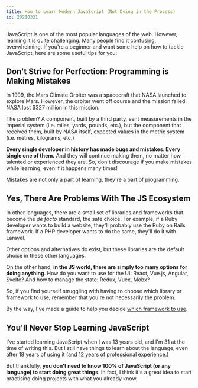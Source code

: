 ```yaml
---
title: How to Learn Modern JavaScript (Not Dying in the Process)
id: 20210321
---
```


JavaScript is one of the most popular languages of the web. However, learning it is quite challenging. Many people find it confusing, overwhelming. If you're a beginner and want some help on how to tackle JavaScript, here are some useful tips for you:


## Don't Strive for Perfection: Programming is Making Mistakes
In 1999, the Mars Climate Orbiter was a spacecraft that NASA launched to explore Mars. However, the orbiter went off course and the mission failed. NASA lost $327 million in this mission.

The problem? A component, built by a third party, sent measurements in the imperial system (i.e. miles, yards, pounds, etc.), but the component that received them, built by NASA itself, expected values in the metric system (i.e. metres, kilograms, etc.)

**Every single developer in history has made bugs and mistakes. Every single one of them.** And they will continue making them, no matter how talented or experienced they are. So, don't discourage if you make mistakes while learning, even if it happens many times!

Mistakes are not only a part of learning, they're a part of programming.

## Yes, There Are Problems With The JS Ecosystem
In other languages, there are a small set of libraries and frameworks that become the _de facto_ standard, the safe choice. For example, if a Ruby developer wants to build a website, they'll probably use the Ruby on Rails framework. If a PHP developer wants to do the same, they'll do it with Laravel.

Other options and alternatives do exist, but these libraries are the default choice in these other languages.

On the other hand, **in the JS world, there are simply too many options for doing anything**. How do you want to use for the UI: React, Vue.js, Angular, Svelte? And how to manage the state: Redux, Vuex, Mobx? 

So, if you find yourself struggling with having to choose which library or framework to use, remember that you're not necessarily the problem.

By the way, I've made a guide to help you decide [which framework to use](https://nicozerpa.com//which-ui-framework-should-you-use-in-your-next-project/).

## You'll Never Stop Learning JavaScript
I've started learning JavaScript when I was 13 years old, and I'm 31 at the time of writing this. But I still have things to learn about the language, even after 18 years of using it (and 12 years of professional experience.)

But thankfully, **you don't need to know 100% of JavaScript (or any language) to start doing great things**. In fact, I think it's a great idea to start practising doing projects with what you already know.
